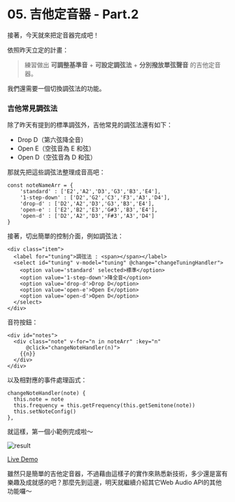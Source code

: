 # 05. 吉他定音器 - Part.2

接著，今天就來把定音器完成吧！

依照昨天立定的計畫：

>練習做出 **可調整基準音** + **可設定調弦法** + **分別撥放單弦聲音** 的吉他定音器。

我們還需要一個切換調弦法的功能。

### 吉他常見調弦法

除了昨天有提到的標準調弦外，吉他常見的調弦法還有如下：

* Drop D（第六弦降全音）
* Open E（空弦音為 E 和弦）
* Open D（空弦音為 D 和弦）

那就先把這些調弦法整理成音高吧：
```javascript=126
const noteNameArr = {
    'standard' : ['E2','A2','D3','G3','B3','E4'],
    '1-step-down' : ['D2','G2','C3','F3','A3','D4'],
    'drop-d' : ['D2','A2','D3','G3','B3','E4'],
    'open-e' : ['E2','B2','E3','G#3','B3','E4'],
    'open-d' : ['D2','A2','D3','F#3','A3','D4']
}
```
接著，切出簡單的控制介面，例如調弦法：
```htmlmixed=13
<div class="item">
  <label for="tuning">調弦法 : <span></span></label>
  <select id="tuning" v-model="tuning" @change="changeTuningHandler">
    <option value='standard' selected>標準</option>
    <option value='1-step-down'>降全音</option>
    <option value='drop-d'>Drop D</option>
    <option value='open-e'>Open E</option>
    <option value='open-d'>Open D</option>
  </select>
</div>
```
音符按鈕：
```htmlmixed=29
<div id="notes">
  <div class="note" v-for="n in noteArr" :key="n" 
      @click="changeNoteHandler(n)">
    {{n}}
  </div>
</div>
```

以及相對應的事件處理函式：
```javascript=76
changeNoteHandler(note) {
  this.note = note
  this.frequency = this.getFrequency(this.getSemitone(note))
  this.setNoteConfig()
},
```

就這樣，第一個小範例完成啦～

![result](https://i.imgur.com/CnCZBfq.png)

[Live Demo]()

雖然只是簡單的吉他定音器，不過藉由這樣子的實作來熟悉新技術，多少還是富有樂趣及成就感的吧？那麼先到這邊，明天就繼續介紹其它Web Audio API的其他功能囉～